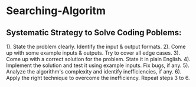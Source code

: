 # Searching-Algoritm
<h2>Systematic Strategy to Solve Coding Poblems:</h2>

1). State the problem clearly. Identify the input & output formats.
2). Come up with some example inputs & outputs. Try to cover all edge cases.
3). Come up with a correct solution for the problem. State it in plain English.
4). Implement the solution and test it using example inputs. Fix bugs, if any.
5). Analyze the algorithm's complexity and identify inefficiencies, if any.
6). Apply the right technique to overcome the inefficiency. Repeat steps 3 to 6.
